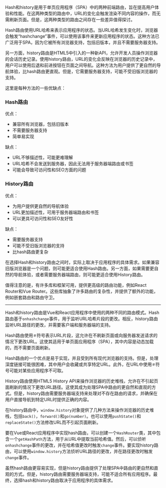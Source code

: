 
Hash和history是用于单页应用程序（SPA）中的两种前端路由，旨在提高用户体验和性能。在这两种类型的路由中，URL的变化会触发渲染不同内容的操作，而无需刷新页面。但是，这两种类型的路由之间存在一些差异值得探讨。

Hash路由使用URL哈希来表示应用程序的状态。当URL哈希发生变化时，浏览器会触发“hashchange”事件，可以使用该事件来更新应用程序的状态。这种方法已广泛用于SPA，因为它被所有浏览器支持，包括旧版本，并且不需要服务器支持。

另一方面，history路由是HTML5中引入的一种新API，允许开发人员操作浏览器的会话历史记录。使用history路由，URL的变化会反映在浏览器的历史记录中，用户可以使用后退和前进按钮在页面之间导航。这种方法为用户提供了更自然的导航体验，比hash路由更直观。但是，它需要服务器支持，可能不受旧版浏览器的支持。

这里是每种方法的一些优缺点：

### Hash路由

优点：

-   兼容所有浏览器，包括旧版本
-   不需要服务器支持
-   简单易实现

缺点：

-   URL不够描述性，可能更难理解
-   URL哈希不会发送到服务器，因此无法用于服务器端路由或书签
-   可能会导致可访问性和SEO方面的问题

### History路由

优点：

-   为用户提供更自然的导航体验
-   URL更加描述性，可用于服务器端路由和书签
-   可以更具可访问性和SEO友好性

缺点：

-   需要服务器支持
-   可能不受旧版浏览器的支持
-   比hash路由更复杂

在选择Hash和history路由之间时，实际上取决于应用程序的具体需求。如果兼容旧版浏览器是一个问题，则可能更适合使用Hash路由。另一方面，如果需要更自然的导航体验，或者需要服务器端路由，则可能更适合使用History路由。

值得注意的是，有许多库和框架可用，提供更高级的路由功能，例如React Router和Vue Router。这些库抽象了许多路由的复杂性，并提供了额外的功能，例如嵌套路由和路由守卫。

--- 

Hash和history路由是Vue和React应用程序中使用的两种不同的路由模式。Hash路由基于`onhashchange`事件，用于监听URL哈希片段的更改。相反，history路由监听URL路径的更改，并需要客户端和服务器端的支持。

Hash路由使用`＃`符号表示URL片段，这允许在不刷新页面或向服务器发送请求的情况下更改URL。这使其适用于单页面应用程序（SPA），其中内容是动态加载的，而不需要页面刷新。

Hash路由的一个优点是易于实现，并且受到所有现代浏览器的支持。但是，处理深度链接可能很困难，其中用户会收藏或共享特定URL。此外，在URL中使用`＃`符号可能对某些应用程序不可取。

History路由使用HTML5 History API来操作浏览器的历史堆栈，允许在不引起页面刷新的情况下更改URL路径。这使其成为处理SPA中路由的更自然和直观的方式。但是，history路由需要服务器端支持来处理对不存在路由的请求，并确保在用户直接导航到特定URL时提供正确的内容。

在history路由中，`window.history`对象提供了几种方法来操作浏览器的历史堆栈，包括`back()`，`forward()`和`go(number)`。也可以使用`pushState()`和`replaceState()`方法修改URL而不引起页面刷新。

要在Vue或React应用程序中实现hash路由，可以创建一个`HashRouter`类，其中包含一个`getHashPath`方法，用于从URL中提取当前哈希值。然后，可以侦听`onhashchange`事件的更改，并在哈希值更改时触发`change`事件。要实现history路由，可以使用`window.history`方法侦听URL路径的更改，并在路径更改时触发`change`事件。

虽然hash路由更容易实现，但是history路由提供了处理SPA中路由的更自然和直观的方式。但是，history路由需要服务器端支持，可能不适合所有应用程序。最终，选择hash和history路由取决于应用程序的具体需求。